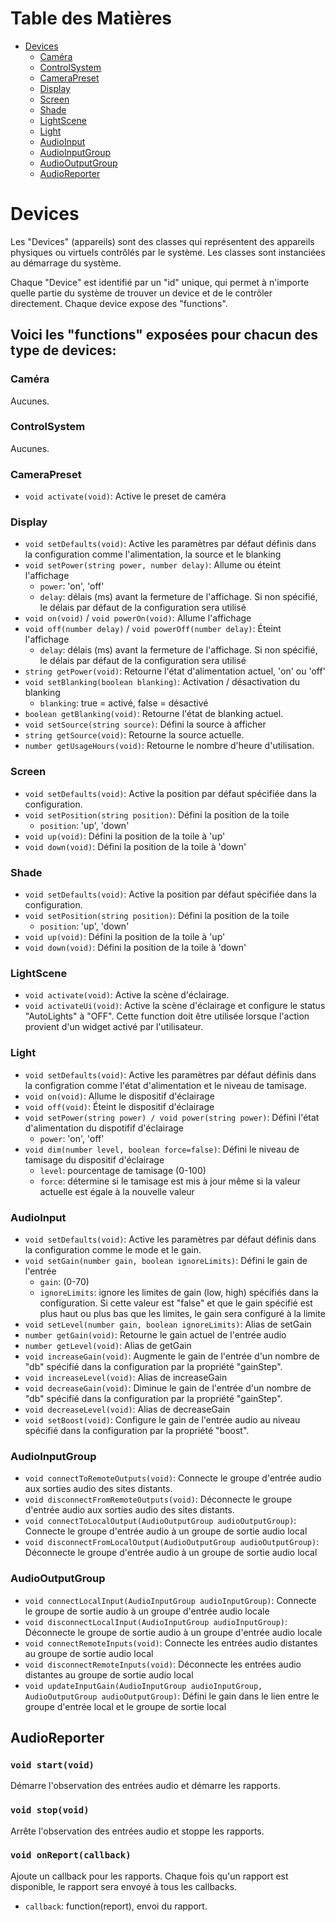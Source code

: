 # Table des Matières
- [Devices](#devices)
  - [Caméra](#caméra)
  - [ControlSystem](#controlsystem)
  - [CameraPreset](#camerapreset)
  - [Display](#display)
  - [Screen](#screen)
  - [Shade](#shade)
  - [LightScene](#lightscene)
  - [Light](#light)
  - [AudioInput](#audioinput)
  - [AudioInputGroup](#audioinputgroup)
  - [AudioOutputGroup](#audiooutputgroup)
  - [AudioReporter](#audioreporter)
    
# Devices

Les "Devices" (appareils) sont des classes qui représentent des appareils physiques ou virtuels contrôlés par le système. Les classes sont instanciées au démarrage du système.

Chaque "Device" est identifié par un "id" unique, qui permet à n'importe quelle partie du système de trouver un device et de le contrôler directement. Chaque device expose des "functions".

## Voici les "functions" exposées pour chacun des type de devices:

### Caméra
Aucunes.

### ControlSystem
Aucunes.

### CameraPreset
- `void activate(void)`: Active le preset de caméra

### Display
- `void setDefaults(void)`: Active les paramètres par défaut définis dans la configuration comme l'alimentation, la source et le blanking
- `void setPower(string power, number delay)`: Allume ou éteint l'affichage
  - `power`: 'on', 'off'
  - `delay`: délais (ms) avant la fermeture de l'affichage. Si non spécifié, le délais par défaut de la configuration sera utilisé
- `void on(void)` / `void powerOn(void)`: Allume l'affichage
- `void off(number delay)` / `void powerOff(number delay)`: Éteint l'affichage
  - `delay`: délais (ms) avant la fermeture de l'affichage. Si non spécifié, le délais par défaut de la configuration sera utilisé
- `string getPower(void)`: Retourne l'état d'alimentation actuel, 'on' ou 'off'
- `void setBlanking(boolean blanking)`: Activation / désactivation du blanking
  - `blanking`: true = activé, false = désactivé
- `boolean getBlanking(void)`: Retourne l'état de blanking actuel.
- `void setSource(string source)`: Défini la source à afficher
- `string getSource(void)`: Retourne la source actuelle.
- `number getUsageHours(void)`: Retourne le nombre d'heure d'utilisation.

### Screen
- `void setDefaults(void)`: Active la position par défaut spécifiée dans la configuration.
- `void setPosition(string position)`: Défini la position de la toile
  - `position`: 'up', 'down'
- `void up(void)`: Défini la position de la toile à 'up'
- `void down(void)`: Défini la position de la toile à 'down'

### Shade
- `void setDefaults(void)`: Active la position par défaut spécifiée dans la configuration.
- `void setPosition(string position)`: Défini la position de la toile
  - `position`: 'up', 'down'
- `void up(void)`: Défini la position de la toile à 'up'
- `void down(void)`: Défini la position de la toile à 'down'

### LightScene
- `void activate(void)`: Active la scène d'éclairage.
- `void activateUi(void)`: Active la scène d'éclairage et configure le status "AutoLights" à "OFF". Cette function doit être utilisée lorsque l'action provient d'un widget activé par l'utilisateur.

### Light
- `void setDefaults(void)`: Active les paramètres par défaut définis dans la configration comme l'état d'alimentation et le niveau de tamisage.
- `void on(void)`: Allume le dispositif d'éclairage
- `void off(void)`: Éteint le dispositif d'éclairage
- `void setPower(string power) / void power(string power)`: Défini l'état d'alimentation du dispotifif d'éclairage
  - `power`: 'on', 'off'
- `void dim(number level, boolean force=false)`: Défini le niveau de tamisage du dispositif d'éclairage
  - `level`: pourcentage de tamisage (0-100)
  - `force`: détermine si le tamisage est mis à jour même si la valeur actuelle est égale à la nouvelle valeur

### AudioInput
- `void setDefaults(void)`: Active les paramètres par défaut définis dans la configuration comme le mode et le gain.
- `void setGain(number gain, boolean ignoreLimits)`: Défini le gain de l'entrée
  - `gain`: (0-70)
  - `ignoreLimits`: ignore les limites de gain (low, high) spécifiés dans la configuration. Si cette valeur est "false" et que le gain spécifié est plus haut ou plus bas que les limites, le gain sera configuré à la limite
- `void setLevel(number gain, boolean ignoreLimits)`: Alias de setGain
- `number getGain(void)`: Retourne le gain actuel de l'entrée audio
- `number getLevel(void)`: Alias de getGain
- `void increaseGain(void)`: Augmente le gain de l'entrée d'un nombre de "db" spécifié dans la configuration par la propriété "gainStep".
- `void increaseLevel(void)`: Alias de increaseGain
- `void decreaseGain(void)`: Diminue le gain de l'entrée d'un nombre de "db" spécifié dans la configuration par la propriété "gainStep".
- `void decreaseLevel(void)`: Alias de decreaseGain
- `void setBoost(void)`: Configure le gain de l'entrée audio au niveau spécifié dans la configuration par la propriété "boost".

### AudioInputGroup
- `void connectToRemoteOutputs(void)`: Connecte le groupe d'entrée audio aux sorties audio des sites distants.
- `void disconnectFromRemoteOutputs(void)`: Déconnecte le groupe d'entrée audio aux sorties audio des sites distants.
- `void connectToLocalOutput(AudioOutputGroup audioOutputGroup)`: Connecte le groupe d'entrée audio à un groupe de sortie audio local
- `void disconnectFromLocalOutput(AudioOutputGroup audioOutputGroup)`: Déconnecte le groupe d'entrée audio à un groupe de sortie audio local

### AudioOutputGroup
- `void connectLocalInput(AudioInputGroup audioInputGroup)`: Connecte le groupe de sortie audio à un groupe d'entrée audio locale
- `void disconnectLocalInput(AudioInputGroup audioInputGroup)`: Déconnecte le groupe de sortie audio à un groupe d'entrée audio locale
- `void connectRemoteInputs(void)`: Connecte les entrées audio distantes au groupe de sortie audio local
- `void disconnectRemoteInputs(void)`: Déconnecte les entrées audio distantes au groupe de sortie audio local
- `void updateInputGain(AudioInputGroup audioInputGroup, AudioOutputGroup audioOutputGroup)`: Défini le gain dans le lien entre le groupe d'entrée local et le groupe de sortie local
## AudioReporter

### `void start(void)`
Démarre l'observation des entrées audio et démarre les rapports.

### `void stop(void)`
Arrête l'observation des entrées audio et stoppe les rapports.

### `void onReport(callback)`
Ajoute un callback pour les rapports. Chaque fois qu'un rapport est disponible, le rapport sera envoyé à tous les callbacks.

- `callback`: function(report), envoi du rapport.
